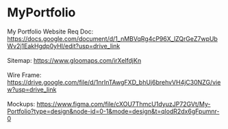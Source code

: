 # MyPortfolio
My Portfolio Website
Req Doc: https://docs.google.com/document/d/1_nMBVqRg4cP96X_lZQrGeZ7wpUbWv2j1EakHgdp0yHI/edit?usp=drive_link <br><br>
Sitemap: https://www.gloomaps.com/irXelfdjKn <br><br>
Wire Frame: https://drive.google.com/file/d/1nrInTAwgFXD_bhUj6brehvVH4jC30NZG/view?usp=drive_link <br><br>
Mockups: https://www.figma.com/file/cXOU7ThmcU1dyuzJP72GVt/My-Portfolio?type=design&node-id=0-1&mode=design&t=qlodR2dx6gFpumnr-0 <br><br>
